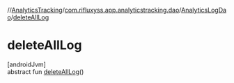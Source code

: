 //[AnalyticsTracking](../../../index.md)/[com.rifluxyss.app.analyticstracking.dao](../index.md)/[AnalyticsLogDao](index.md)/[deleteAllLog](delete-all-log.md)

# deleteAllLog

[androidJvm]\
abstract fun [deleteAllLog](delete-all-log.md)()
